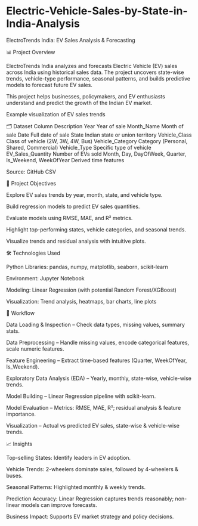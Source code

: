 # Electric-Vehicle-Sales-by-State-in-India-Analysis
ElectroTrends India: EV Sales Analysis & Forecasting

📊 Project Overview

ElectroTrends India analyzes and forecasts Electric Vehicle (EV) sales across India using historical sales data. The project uncovers state-wise trends, vehicle-type performance, seasonal patterns, and builds predictive models to forecast future EV sales.

This project helps businesses, policymakers, and EV enthusiasts understand and predict the growth of the Indian EV market.

Example visualization of EV sales trends

🗂 Dataset Column Description Year Year of sale Month_Name Month of sale Date Full date of sale State Indian state or union territory Vehicle_Class Class of vehicle (2W, 3W, 4W, Bus) Vehicle_Category Category (Personal, Shared, Commercial) Vehicle_Type Specific type of vehicle EV_Sales_Quantity Number of EVs sold Month, Day, DayOfWeek, Quarter, Is_Weekend, WeekOfYear Derived time features

Source: GitHub CSV

🎯 Project Objectives

Explore EV sales trends by year, month, state, and vehicle type.

Build regression models to predict EV sales quantities.

Evaluate models using RMSE, MAE, and R² metrics.

Highlight top-performing states, vehicle categories, and seasonal trends.

Visualize trends and residual analysis with intuitive plots.

🛠 Technologies Used

Python Libraries: pandas, numpy, matplotlib, seaborn, scikit-learn

Environment: Jupyter Notebook

Modeling: Linear Regression (with potential Random Forest/XGBoost)

Visualization: Trend analysis, heatmaps, bar charts, line plots

🧩 Workflow

Data Loading & Inspection – Check data types, missing values, summary stats.

Data Preprocessing – Handle missing values, encode categorical features, scale numeric features.

Feature Engineering – Extract time-based features (Quarter, WeekOfYear, Is_Weekend).

Exploratory Data Analysis (EDA) – Yearly, monthly, state-wise, vehicle-wise trends.

Model Building – Linear Regression pipeline with scikit-learn.

Model Evaluation – Metrics: RMSE, MAE, R²; residual analysis & feature importance.

Visualization – Actual vs predicted EV sales, state-wise & vehicle-wise trends.

📈 Insights

Top-selling States: Identify leaders in EV adoption.

Vehicle Trends: 2-wheelers dominate sales, followed by 4-wheelers & buses.

Seasonal Patterns: Highlighted monthly & weekly trends.

Prediction Accuracy: Linear Regression captures trends reasonably; non-linear models can improve forecasts.

Business Impact: Supports EV market strategy and policy decisions.
